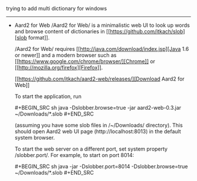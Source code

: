 trying to add multi dictionary for windows

-------------------------
* Aard2 for Web
  /Aard2 for Web/ is a minimalistic web UI to look up words and
  browse content of dictionaries in [[https://github.com/itkach/slob][slob format]].

  /Aard2 for Web/ requires [[http://java.com/download/index.jsp][Java 1.6 or newer]] and a modern browser
  such as [[https://www.google.com/chrome/browser/][Chrome]] or [[http://mozilla.org/firefox][Firefox]].

  [[https://github.com/itkach/aard2-web/releases/][Download Aard2 for Web]]

  To start the application, run

   #+BEGIN_SRC sh
  java -Dslobber.browse=true -jar aard2-web-0.3.jar ~/Downloads/*.slob
   #+END_SRC

  (assuming you have some slob files in /~/Downloads/
  directory). This should open Aard2 web UI page
  (http://localhost:8013) in the default system browser.

  To start the web server on a different port, set system
  property /slobber.port/. For example, to start on port 8014:

   #+BEGIN_SRC sh
  java -jar -Dslobber.port=8014 -Dslobber.browse=true ~/Downloads/*.slob
   #+END_SRC
